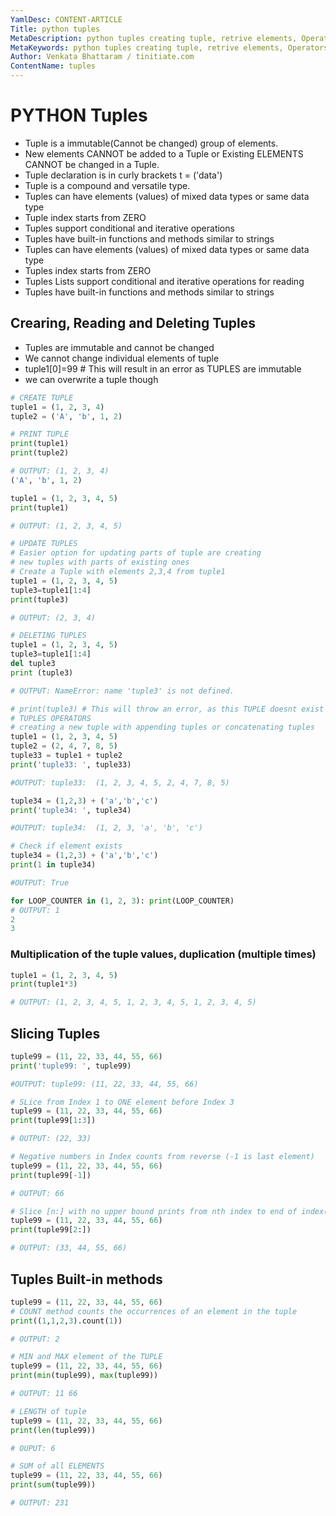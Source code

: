 ```yaml
---
YamlDesc: CONTENT-ARTICLE
Title: python tuples
MetaDescription: python tuples creating tuple, retrive elements, Operators example code, tutorials
MetaKeywords: python tuples creating tuple, retrive elements, Operators example code, tutorials tuple Methods,find,index example code, tutorials
Author: Venkata Bhattaram / tinitiate.com
ContentName: tuples
---
```


# PYTHON Tuples
* Tuple is a immutable(Cannot be changed) group of elements.
* New elements CANNOT be added to a Tuple or Existing ELEMENTS CANNOT 
  be changed in a Tuple.
* Tuple declaration is in curly brackets t = ('data') 
* Tuple is a compound and versatile type.
* Tuples can have elements (values) of mixed data types or same data type 
* Tuple index starts from ZERO
* Tuples support conditional and iterative operations 
* Tuples have built-in functions and methods similar to strings
* Tuples can have elements (values) of mixed data types or same data type 
* Tuples index starts from ZERO
* Tuples Lists support conditional and iterative operations for reading
* Tuples have built-in functions and methods similar to strings


## Crearing, Reading and Deleting Tuples
* Tuples are immutable and cannot be changed
* We cannot change individual elements of tuple
* tuple1[0]=99 # This will result in an error as TUPLES are immutable
* we can overwrite a tuple though
```python
# CREATE TUPLE
tuple1 = (1, 2, 3, 4)
tuple2 = ('A', 'b', 1, 2)

# PRINT TUPLE
print(tuple1)
print(tuple2)

# OUTPUT: (1, 2, 3, 4)
('A', 'b', 1, 2)
```
```python
tuple1 = (1, 2, 3, 4, 5)
print(tuple1)

# OUTPUT: (1, 2, 3, 4, 5)
```
```python
# UPDATE TUPLES
# Easier option for updating parts of tuple are creating 
# new tuples with parts of existing ones
# Create a Tuple with elements 2,3,4 from tuple1
tuple1 = (1, 2, 3, 4, 5)
tuple3=tuple1[1:4]
print(tuple3)

# OUTPUT: (2, 3, 4)
```
```python
# DELETING TUPLES 
tuple1 = (1, 2, 3, 4, 5)
tuple3=tuple1[1:4]
del tuple3
print (tuple3)

# OUTPUT: NameError: name 'tuple3' is not defined.
```
```python
# print(tuple3) # This will throw an error, as this TUPLE doesnt exist
# TUPLES OPERATORS 
# creating a new tuple with appending tuples or concatenating tuples
tuple1 = (1, 2, 3, 4, 5)
tuple2 = (2, 4, 7, 8, 5)
tuple33 = tuple1 + tuple2
print('tuple33: ', tuple33) 

#OUTPUT: tuple33:  (1, 2, 3, 4, 5, 2, 4, 7, 8, 5)
```
```python
tuple34 = (1,2,3) + ('a','b','c') 
print('tuple34: ', tuple34) 

#OUTPUT: tuple34:  (1, 2, 3, 'a', 'b', 'c')
```
```python
# Check if element exists
tuple34 = (1,2,3) + ('a','b','c') 
print(1 in tuple34) 

#OUTPUT: True
```
```python
for LOOP_COUNTER in (1, 2, 3): print(LOOP_COUNTER) 
# OUTPUT: 1
2
3
```
### Multiplication of the tuple values, duplication (multiple times)
```python
tuple1 = (1, 2, 3, 4, 5)
print(tuple1*3) 

# OUTPUT: (1, 2, 3, 4, 5, 1, 2, 3, 4, 5, 1, 2, 3, 4, 5)
```

## Slicing Tuples
```python
tuple99 = (11, 22, 33, 44, 55, 66)
print('tuple99: ', tuple99) 

#OUTPUT: tuple99: (11, 22, 33, 44, 55, 66)
```
```python
# SLice from Index 1 to ONE element before Index 3
tuple99 = (11, 22, 33, 44, 55, 66)
print(tuple99[1:3])

# OUTPUT: (22, 33)
```
```python
# Negative numbers in Index counts from reverse (-1 is last element) 
tuple99 = (11, 22, 33, 44, 55, 66)
print(tuple99[-1])  

# OUTPUT: 66
```
```python
# Slice [n:] with no upper bound prints from nth index to end of index(last element)
tuple99 = (11, 22, 33, 44, 55, 66)
print(tuple99[2:]) 

# OUTPUT: (33, 44, 55, 66)
```


## Tuples Built-in methods 
```python
tuple99 = (11, 22, 33, 44, 55, 66)
# COUNT method counts the occurrences of an element in the tuple
print((1,1,2,3).count(1)) 

# OUTPUT: 2 
```
```python
# MIN and MAX element of the TUPLE
tuple99 = (11, 22, 33, 44, 55, 66)
print(min(tuple99), max(tuple99)) 

# OUTPUT: 11 66
```
```python
# LENGTH of tuple
tuple99 = (11, 22, 33, 44, 55, 66)
print(len(tuple99))

# OUPUT: 6
```
```python
# SUM of all ELEMENTS
tuple99 = (11, 22, 33, 44, 55, 66)
print(sum(tuple99)) 

# OUTPUT: 231
```
